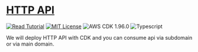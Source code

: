 # [HTTP API](https://apoorv.blog/http-api-cloudfront-cdk/)

[![Read Tutorial](https://badgen.now.sh/badge/Read/Tutorial/purple)](https://apoorv.blog/http-api-cloudfront-cdk/)
[![MIT License](https://badgen.now.sh/badge/License/MIT/blue)](https://github.com/apoorvmote/cdk-examples/blob/master/License.md)
![AWS CDK 1.96.0](https://badgen.net/badge/aws-cdk/1.96.0/yellow)
![Typescript](https://badgen.net/badge/icon/typescript?icon=typescript&label)

We will deploy HTTP API with CDK and you can consume api via subdomain or via main domain. 